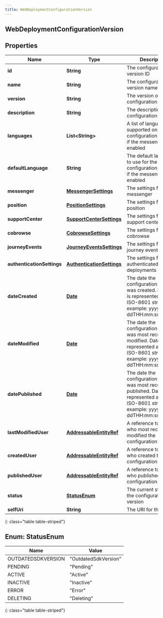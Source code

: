 ```yaml
---
title: WebDeploymentConfigurationVersion
---
```


## WebDeploymentConfigurationVersion

## Properties

| Name                       | Type                                                                         | Description                                                                                                                                             | Notes      |
| -------------------------- | ---------------------------------------------------------------------------- | ------------------------------------------------------------------------------------------------------------------------------------------------------- | ---------- |
| **id**                     | <!----><!---->**String**<!---->                                              | The configuration version ID                                                                                                                            | [optional] |
| **name**                   | <!----><!---->**String**<!---->                                              | The configuration version name                                                                                                                          |            |
| **version**                | <!----><!---->**String**<!---->                                              | The version of the configuration                                                                                                                        | [optional] |
| **description**            | <!----><!---->**String**<!---->                                              | The description of the configuration                                                                                                                    | [optional] |
| **languages**              | <!----><!---->**List&lt;String&gt;**<!---->                                  | A list of languages supported on the configuration required if the messenger is enabled                                                                 | [optional] |
| **defaultLanguage**        | <!----><!---->**String**<!---->                                              | The default language to use for the configuration required if the messenger is enabled                                                                  | [optional] |
| **messenger**              | <!----><!---->[**MessengerSettings**](MessengerSettings.md)<!---->           | The settings for messenger                                                                                                                              | [optional] |
| **position**               | <!----><!---->[**PositionSettings**](PositionSettings.md)<!---->             | The settings for position                                                                                                                               | [optional] |
| **supportCenter**          | <!----><!---->[**SupportCenterSettings**](SupportCenterSettings.md)<!---->   | The settings for support center                                                                                                                         | [optional] |
| **cobrowse**               | <!----><!---->[**CobrowseSettings**](CobrowseSettings.md)<!---->             | The settings for cobrowse                                                                                                                               | [optional] |
| **journeyEvents**          | <!----><!---->[**JourneyEventsSettings**](JourneyEventsSettings.md)<!---->   | The settings for journey events                                                                                                                         | [optional] |
| **authenticationSettings** | <!----><!---->[**AuthenticationSettings**](AuthenticationSettings.md)<!----> | The settings for authenticated deployments                                                                                                              | [optional] |
| **dateCreated**            | <!----><!---->[**Date**](Date.md)<!---->                                     | The date the configuration version was created. Date time is represented as an ISO-8601 string. For example: yyyy-MM-ddTHH:mm:ss[.mmm]Z                 | [optional] |
| **dateModified**           | <!----><!---->[**Date**](Date.md)<!---->                                     | The date the configuration version was most recently modified. Date time is represented as an ISO-8601 string. For example: yyyy-MM-ddTHH:mm:ss[.mmm]Z  | [optional] |
| **datePublished**          | <!----><!---->[**Date**](Date.md)<!---->                                     | The date the configuration version was most recently published. Date time is represented as an ISO-8601 string. For example: yyyy-MM-ddTHH:mm:ss[.mmm]Z | [optional] |
| **lastModifiedUser**       | <!----><!---->[**AddressableEntityRef**](AddressableEntityRef.md)<!---->     | A reference to the user who most recently modified the configuration version                                                                            | [optional] |
| **createdUser**            | <!----><!---->[**AddressableEntityRef**](AddressableEntityRef.md)<!---->     | A reference to the user who created the configuration version                                                                                           | [optional] |
| **publishedUser**          | <!----><!---->[**AddressableEntityRef**](AddressableEntityRef.md)<!---->     | A reference to the user who published the configuration version                                                                                         | [optional] |
| **status**                 | [**StatusEnum**](#StatusEnum)<!---->                                         | The current status of the configuration version                                                                                                         | [optional] |
| **selfUri**                | <!----><!---->**String**<!---->                                              | The URI for this object                                                                                                                                 | [optional] |

{: class="table table-striped"}

<a name="StatusEnum"></a>

## Enum: StatusEnum

| Name               | Value                          |
| ------------------ | ------------------------------ |
| OUTDATEDSDKVERSION | &quot;OutdatedSdkVersion&quot; |
| PENDING            | &quot;Pending&quot;            |
| ACTIVE             | &quot;Active&quot;             |
| INACTIVE           | &quot;Inactive&quot;           |
| ERROR              | &quot;Error&quot;              |
| DELETING           | &quot;Deleting&quot;           |

{: class="table table-striped"}

